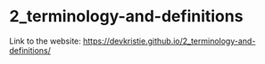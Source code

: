 # 2_terminology-and-definitions
Link to the website: https://devkristie.github.io/2_terminology-and-definitions/
